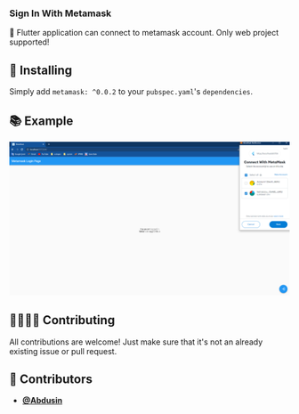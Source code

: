 <!-- DO NOT REMOVE - contributor_list:data:start:["Matt-Gleich", "lig", "bartekpacia", "ImgBotApp", "jlnrrg", "vHanda"]:end -->

### Sign In With Metamask

🎯 Flutter application can connect to metamask account. Only web project supported!

## 🚀 Installing

Simply add `metamask: ^0.0.2` to your `pubspec.yaml`'s `dependencies`.


## 📚 Example

![Example](https://github.com/Abdusin/flutter_metamask_login/blob/main/support.png?raw=true)

## 🙋‍♀️🙋‍♂️ Contributing

All contributions are welcome! Just make sure that it's not an already existing issue or pull request.

<!-- DO NOT REMOVE - contributor_list:start -->

## 👥 Contributors

- **[@Abdusin](https://github.com/abdusin)**

<!-- DO NOT REMOVE - contributor_list:end -->